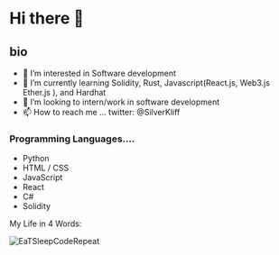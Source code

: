 # Hi there 👋

## bio
- 👀 I’m interested in Software development
- 🌱 I’m currently learning Solidity, Rust, Javascript(React.js, Web3.js Ether.js ), and Hardhat
- 💼 I’m looking to intern/work in software development
- 📫 How to reach me ... twitter: @SilverKliff


### Programming Languages....
- Python
- HTML / CSS
- JavaScript
- React
- C#
- Solidity

My Life in 4 Words:

![EaTSleepCodeRepeat](https://user-images.githubusercontent.com/32655437/155840412-997b12d9-f6ce-4439-8439-46eb2b20a312.gif)







